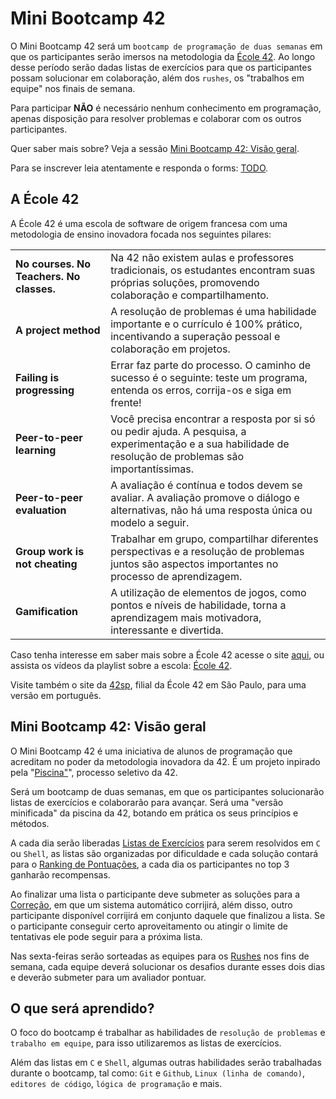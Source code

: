 # Mini Bootcamp 42

O Mini Bootcamp 42 será um `bootcamp de programação de duas semanas` em que os
participantes serão imersos na metodologia da [École 42](#a-école-42). Ao longo
desse período serão dadas listas de exercícios para que os participantes possam
solucionar em colaboração, além dos `rushes`, os "trabalhos em equipe" nos finais
de semana.

Para participar **NÃO** é necessário nenhum conhecimento em programação, apenas
disposição para resolver problemas e colaborar com os outros participantes.

Quer saber mais sobre? Veja a sessão [Mini Bootcamp 42: Visão geral](#mini-bootcamp-42-visão-geral).

Para se inscrever leia atentamente e responda o forms: [TODO](#).

## A École 42

A École 42 é uma escola de software de origem francesa com uma metodologia de
ensino inovadora focada nos seguintes pilares:

|                                          |                                                                                                                                                             |
| ---------------------------------------- | ----------------------------------------------------------------------------------------------------------------------------------------------------------- |
| **No courses. No Teachers. No classes.** | Na 42 não existem aulas e professores tradicionais, os estudantes encontram suas próprias soluções, promovendo colaboração e compartilhamento.              |
| **A project method**                     | A resolução de problemas é uma habilidade importante e o currículo é 100% prático, incentivando a superação pessoal e colaboração em projetos.              |
| **Failing is progressing**               | Errar faz parte do processo. O caminho de sucesso é o seguinte: teste um programa, entenda os erros, corrija-os e siga em frente!                           |
| **Peer-to-peer learning**                | Você precisa encontrar a resposta por si só ou pedir ajuda. A pesquisa, a experimentação e a sua habilidade de resolução de problemas são importantíssimas. |
| **Peer-to-peer evaluation**              | A avaliação é contínua e todos devem se avaliar. A avaliação promove o diálogo e alternativas, não há uma resposta única ou modelo a seguir.                |
| **Group work is not cheating**           | Trabalhar em grupo, compartilhar diferentes perspectivas e a resolução de problemas juntos são aspectos importantes no processo de aprendizagem.            |
| **Gamification**                         | A utilização de elementos de jogos, como pontos e níveis de habilidade, torna a aprendizagem mais motivadora, interessante e divertida.                     |

Caso tenha interesse em saber mais sobre a École 42 acesse o site [aqui](https://42.fr),
ou assista os vídeos da playlist sobre a escola: [École 42](https://youtube.com/playlist?list=PLA2Ge9OXtzi5Vysn3DDEQg2YA-UhRNjUx&si=-sDXRo4NRyMYC75Y).

Visite também o site da [42sp](https://www.42sp.org.br), filial da École 42 em
São Paulo, para uma versão em português.

## Mini Bootcamp 42: Visão geral

O Mini Bootcamp 42 é uma iniciativa de alunos de programação que acreditam no
poder da metodologia inovadora da 42. É um projeto inpirado pela
"[Piscina"](https://42.fr/en/admissions/42-piscine/)", processo seletivo da 42.

Será um bootcamp de duas semanas, em que os participantes solucionarão listas de
exercícios e colaborarão para avançar. Será uma "versão minificada" da piscina
da 42, botando em prática os seus princípios e métodos.

A cada dia serão liberadas [Listas de Exercícios](./docs/lists.md) para serem
resolvidos em `C` ou `Shell`, as listas são organizadas por dificuldade e cada
solução contará para o [Ranking de Pontuações](./docs/ranking.md), a cada dia
os participantes no top 3 ganharão recompensas.

Ao finalizar uma lista o participante deve submeter as soluções para a
[Correção](./docs/evaluation.md), em que um sistema automático corrijirá, além
disso, outro participante disponível corrijirá em conjunto daquele que finalizou
a lista. Se o participante conseguir certo aproveitamento ou atingir o limite de
tentativas ele pode seguir para a próxima lista.

Nas sexta-feiras serão sorteadas as equipes para os [Rushes](./docs/rushes.md)
nos fins de semana, cada equipe deverá solucionar os desafios durante esses dois
dias e deverão submeter para um avaliador pontuar.

## O que será aprendido?

O foco do bootcamp é trabalhar as habilidades de `resolução de problemas` e
`trabalho em equipe`, para isso utilizaremos as listas de exercícios.

Além das listas em `C` e `Shell`, algumas outras habilidades serão trabalhadas
durante o bootcamp, tal como: `Git` e `Github`, `Linux (linha de comando)`,
`editores de código`, `lógica de programação` e mais.
